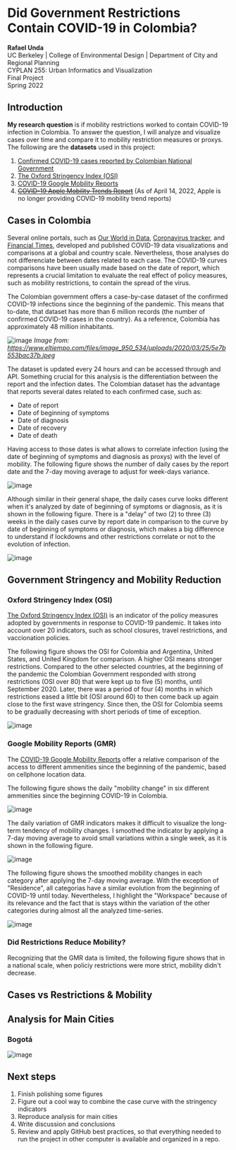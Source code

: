 # Did Government Restrictions Contain COVID-19 in Colombia?
**Rafael Unda** \
UC Berkeley | College of Environmental Design | Department of City and Regional Planning \
CYPLAN 255: Urban Informatics and Visualization \
Final Project \
Spring 2022


## Introduction

**My research question** is if mobility restrictions worked to contain COVID-19 infection in Colombia. To answer the question, I will analyze and visualize cases over time and compare it to mobility restriction measures or proxys. The following are the **datasets** used in this project: 
1. [Confirmed COVID-19 cases reported by Colombian National Government](https://www.ins.gov.co/Noticias/Paginas/coronavirus-casos.aspx)
2. [The Oxford Stringency Index (OSI)](https://ourworldindata.org/explorers/coronavirus-data-explorer)
3. [COVID-19 Google Mobility Reports](https://www.google.com/covid19/mobility/)
4. ~~[COVID-19 Apple Mobility Trends Report](https://covid19.apple.com/mobility)~~ (As of April 14, 2022, Apple is no longer providing COVID-19 mobility trend reports)

## Cases in Colombia

Several online portals, such as [Our World in Data](https://ourworldindata.org/coronavirus), [Coronavirus tracker](https://gorkang.shinyapps.io/2020-corona/), and [Financial Times](https://www.ft.com/content/a2901ce8-5eb7-4633-b89c-cbdf5b386938), developed and published COVID-19 data visualizations and comparisons at a global and country scale. Nevertheless, those analyses do not differenciate between dates related to each case. The COVID-19 curves comparisons have been usually made based on the date of report, which represents a crucial limitation to evaluate the real effect of policy measures, such as mobility restrictions, to contain the spread of the virus.

The Colombian government offers a case-by-case dataset of the confirmed COVID-19 infections since the beginning of the pandemic. This means that to-date, that dataset has more than 6 million records (the number of confirmed COVID-19 cases in the country). As a reference, Colombia has approximately 48 million inhabitants.

![image](https://user-images.githubusercontent.com/90360629/164156943-fa086531-b907-4ca6-8b86-58fa92be92fe.png)
*Image from: https://www.eltiempo.com/files/image_950_534/uploads/2020/03/25/5e7b553bac37b.jpeg*

The dataset is updated every 24 hours and can be accessed through and API. Something crucial for this analysis is the differentiation between the report and the infection dates. The Colombian dataset has the advantage that reports several dates related to each confirmed case, such as: 
- Date of report
- Date of beginning of symptoms
- Date of diagnosis
- Date of recovery
- Date of death

Having access to those dates is what allows to correlate infection (using the date of beginning of symptoms and diagnosis as proxys) with the level of mobility. The following figure shows the number of daily cases by the report date and the 7-day moving average to adjust for week-days variance.

![image](https://user-images.githubusercontent.com/90360629/166570370-5ef68e03-c6f5-405e-b37e-cfbfe165cdb5.png)

Although similar in their general shape, the daily cases curve looks different when it's analyzed by date of beginning of symptoms or diagnosis, as it is shown in the following figure. There is a "delay" of two (2) to three (3) weeks in the daily cases curve by report date in comparison to the curve by date of beginning of symptoms or diagnosis, which makes a big difference to understand if lockdowns and other restrictions correlate or not to the evolution of infection.

![image](https://user-images.githubusercontent.com/90360629/166570689-5f6358b1-0a0b-4b84-8137-181cd9e9e48a.png)

## Government Stringency and Mobility Reduction

### Oxford Stringency Index (OSI)
[The Oxford Stringency Index (OSI)](https://www.bsg.ox.ac.uk/research/research-projects/covid-19-government-response-tracker) is an indicator of the policy measures adopted by governments in response to COVID-19 pandemic. It takes into account over 20 indicators, such as school closures, travel restrictions, and vaccionation policies.

The following figure shows the OSI for Colombia and Argentina, United States, and United Kingdom for comparison. A higher OSI means stronger restrictions. Compared to the other selected countries, at the beginning of the pandemic the Colombian Government responded with strong restrictions (OSI over 80) that were kept up to five (5) months, until September 2020. Later, there was a period of four (4) months in which restrictions eased a little bit (OSI around 60) to then come back up again close to the first wave stringency. Since then, the OSI for Colombia seems to be gradually decreasing with short periods of time of exception.

![image](https://user-images.githubusercontent.com/90360629/166574546-333217e9-a368-4981-862c-8af99e788d59.png)

### Google Mobility Reports (GMR)
The [COVID-19 Google Mobility Reports](https://www.google.com/covid19/mobility/) offer a relative comparison of the access to different ammenities since the beginning of the pandemic, based on cellphone location data.

The following figure shows the daily "mobility change" in six different ammenities since the beginning COVID-19 in Colombia.

![image](https://user-images.githubusercontent.com/90360629/166596066-21ab6403-e934-4ba6-864f-596e6287aaf0.png)

The daily variation of GMR indicators makes it difficult to visualize the long-term tendency of mobility changes. I smoothed the indicator by applying a 7-day moving average to avoid small variations within a single week, as it is shown in the following figure.

![image](https://user-images.githubusercontent.com/90360629/166590687-98225e41-cc82-4110-991e-2e8cdc621db9.png)

The following figure shows the smoothed mobility changes in each category after applying the 7-day moving average. With the exception of "Residence", all categorias have a similar evolution from the beginning of COVID-19 until today. Nevertheless, I highlight the "Workspace" because of its relevance and the fact that is stays within the variation of the other categories during almost all the analyzed time-series. 

![image](https://user-images.githubusercontent.com/90360629/166591079-469ba0b2-86ec-4094-a790-5b929307ae31.png)

### Did Restrictions Reduce Mobility?

Recognizing that the GMR data is limited, the following figure shows that in a national scale, when policiy restrictions were more strict, mobility didn't decrease.


## Cases vs Restrictions & Mobility

## Analysis for Main Cities

### Bogotá

![image](https://user-images.githubusercontent.com/90360629/166571962-f75d601f-7bac-439c-81b7-8141747f11d2.png)


## Next steps
1. Finish polishing some figures
3. Figure out a cool way to combine the case curve with the stringency indicators
4. Reproduce analysis for main cities
5. Write discussion and conclusions
6. Review and apply GitHub best practices, so that everything needed to run the project in other computer is available and organized in a repo.


